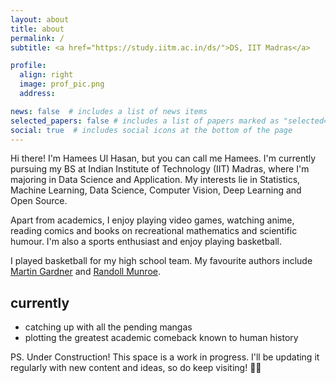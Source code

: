 ```yaml
---
layout: about
title: about
permalink: /
subtitle: <a href="https://study.iitm.ac.in/ds/">DS, IIT Madras</a>

profile:
  align: right
  image: prof_pic.png
  address:

news: false  # includes a list of news items
selected_papers: false # includes a list of papers marked as "selected={true}"
social: true  # includes social icons at the bottom of the page
---
```


Hi there! I'm Hamees Ul Hasan, but you can call me Hamees. I'm currently pursuing my BS at Indian Institute of Technology (IIT) Madras, where I'm majoring in Data Science and Application. My interests lie in Statistics, Machine Learning, Data Science, Computer Vision, Deep Learning and Open Source.

Apart from academics, I enjoy playing video games, watching anime, reading comics and books on recreational mathematics and scientific humour. I'm also a sports enthusiast and enjoy playing basketball.

I played basketball for my high school team. My favourite authors include [Martin Gardner](https://www.goodreads.com/author/show/7105.Martin_Gardner) and [Randoll Munroe](https://www.goodreads.com/en/book/show/21413662).

## **currently**
- catching up with all the pending mangas
- plotting the greatest academic comeback known to human history    

PS. Under Construction! This space is a work in progress. I'll be updating it regularly with new content and ideas, so do keep visiting! 🚧💡


